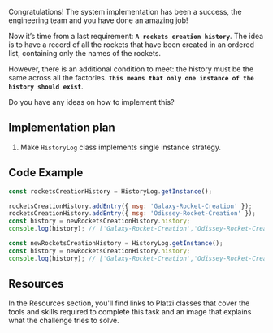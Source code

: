 Congratulations! The system implementation has been a success, the engineering team and you have done an amazing job!

Now it’s time from a last requirement: **`A rockets creation history`**. The idea is to have a record of all the rockets that have been created in an ordered list, containing only the names of the rockets.

However, there is an additional condition to meet: the history must be the same across all the factories. **`This means that only one instance of the history should exist`**.

Do you have any ideas on how to implement this?

## Implementation plan

1. Make `HistoryLog` class implements single instance strategy.

## Code Example

```js
const rocketsCreationHistory = HistoryLog.getInstance();

rocketsCreationHistory.addEntry({ msg: 'Galaxy-Rocket-Creation' });
rocketsCreationHistory.addEntry({ msg: 'Odissey-Rocket-Creation' });
const history = newRocketsCreationHistory.history;
console.log(history); // ['Galaxy-Rocket-Creation','Odissey-Rocket-Creation']

const newRocketsCreationHistory = HistoryLog.getInstance();
const history = newRocketsCreationHistory.history;
console.log(history); // ['Galaxy-Rocket-Creation','Odissey-Rocket-Creation']
```

## Resources

In the Resources section, you'll find links to Platzi classes that cover the tools and skills required to complete this task and an image that explains what the challenge tries to solve.
